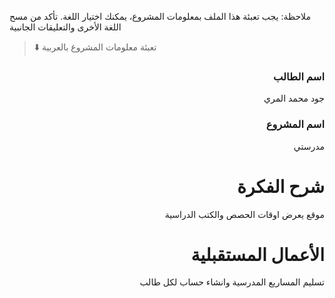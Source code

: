 ملاحظة: يجب تعبئة هذا الملف بمعلومات المشروع، يمكنك اختيار اللغة. تأكد من مسح اللغة الأخرى والتعليقات الجانبية

> ⬇️ تعبئة معلومات المشروع بالعربية

<div dir="rtl">
  
### اسم الطالب
جود محمد المري

### اسم المشروع

مدرستي

# شرح الفكرة

موقع يعرض اوقات الحصص والكتب الدراسية

# الأعمال المستقبلية

تسليم المساريع المدرسية وانشاء حساب لكل طالب

</div>
